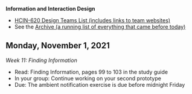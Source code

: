 **Information and Interaction Design**

- [HCIN-620 Design Teams List (includes links to team websites)](design-teams.md)
- See the [Archive (a running list of everything that came before today)](schedule.md)

## Monday, November 1, 2021

*Week 11: Finding Information*

- Read: Finding Information, pages 99 to 103 in the study guide
- In your group: Continue working on your second prototype
- Due: The ambient notification exercise is due before midnight Friday

